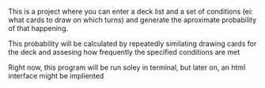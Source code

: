 This is a project where you can enter a deck list and a set of conditions 
(ei: what cards to draw on which turns) and generate the aproximate probability of that happening.

This probability will be calculated by repeatedly similating drawing cards for the deck and assesing how frequently
the specified conditions are met

Right now, this program will be run soley in terminal, but later on, an html interface might be impliented
